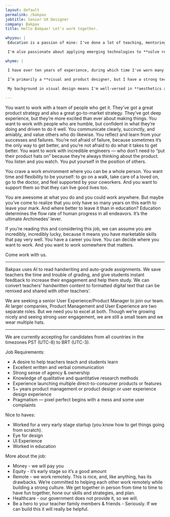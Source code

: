 ```yaml
---
layout: default
permalink: /bakpax
jobtitle: Senior UX Designer
company: Bakpax
title: Hello Bakpax! Let's work together.

whyyou: |
 Education is a passion of mine: I've done a lot of teaching, mentoring, and speaking, and I'm always teaching myself something new. I'd be thrilled to help **teachers and students use their time more effectively**.

 I'm also passionate about applying emerging technologies to **solve real problems** in areas that don't get as much attention from technological innovation and disruption. I'm excited that Bakpax is addressing an underserved and important market. I think this is an opportunity to affect real change and have an impact, and **I'd love to be a part of it**.

whyme: |

 I have over ten years of experience, during which time I've worn many different hats, spanning from visual and web design, to user experience, to product management. My experience working remotely means I'm a great communicator, and my experience leading projects means I'm self motivated and have a strong sense of **agency and ownership** over my work. I've launched a variety of different consumer-facing products and features, and I especially relish planning, designing, managing, and building a new product from scratch.

 I’m primarily a **visual and product designer, but I have a strong technical background** and a wide-ranging general knowledge that allows me to approach my work in a holistic way. I'm experienced in both quantitative and qualitative research methods and I'm comfortable planning and leading research studies.

 My background in visual design means I'm well-versed in **aesthetics and UI design**. I'm a perfectionist at heart, but I refuse to let perfect be the enemy of great, and I'm a big fan of making iterative improvements. 
 
---
```





You want to work with a team of people who get it. They’ve got a great product strategy and also a great go-to-market strategy. They’ve got deep experience, but they’re more excited than ever about making things. You want to work with people who are humble, but confident in what they’re doing and driven to do it well. You communicate clearly, succinctly, and amiably, and value others who do likewise. You reflect and learn from your successes and failures. You’re not afraid of failure, because sometimes it’s the only way to get better, and you’re not afraid to do what it takes to get better. You want to work with incredible engineers — who don’t need to “put their product hats on” because they’re always thinking about the product. You listen and you watch. You put yourself in the position of others.

You crave a work environment where you can be a whole person. You want time and flexibility to be yourself: to go on a walk, take care of a loved on, go to the doctor, and feel supported by your coworkers. And you want to support them so that they can live good lives too.

You are awesome at what you do and you could work anywhere. But maybe you’ve come to realize that you only have so many years on this earth to leave your mark. And where better to leave it than in education? Education determines the flow rate of human progress in all endeavors. It’s the ultimate Archimedes’ lever.

If you’re reading this and considering this job, we can assume you are incredibly, incredibly lucky, because it means you have marketable skills that pay very well. You have a career you love. You can decide where you want to work. And you want to work somewhere that matters.

Come work with us.

------------------------------------

Bakpax uses AI to read handwriting and auto-grade assignments. We save teachers the time and trouble of grading, and give students instant feedback to increase their engagement and help them study. We can convert teachers’ handwritten content to formatted digital text that can be remixed and shared with other teachers’.

We are seeking a senior User Experience/Product Manager to join our team. At larger companies, Product Management and User Experience are two separate roles. But we need you to excel at both. Though we’re growing nicely and seeing strong user engagement, we are still a small team and we wear multiple hats.

------------------------------------



We are currently accepting for candidates from all countries in the timezones PST (UTC-8) to BRT (UTC-3).

Job Requirements:
* A desire to help teachers teach and students learn
* Excellent written and verbal communication
* Strong sense of agency & ownership
* Knowledge of qualitative and quantitative research methods
* Experience launching multiple direct-to-consumer products or features
* 5+ years product management or product design or user experience design experience
* Pragmatism — pixel perfect begins with a mess and some user complaints

Nice to haves:
* Worked for a very early stage startup (you know how to get things going from scratch).
* Eye for design
* UI Experience
* Worked in education

More about the job:
* Money - we will pay you
* Equity - it’s early stage so it’s a good amount
* Remote - we work remotely. This is nice, and, like anything, has its drawbacks. We’re committed to helping each other work remotely while building a strong culture. We get together in person from time to time to have fun together, hone our skills and strategies, and plan.
* Healthcare - our government does not provide it, so we will.
* Be a hero to your teacher family members & friends - Seriously. If we can build this it will really be helpful.



